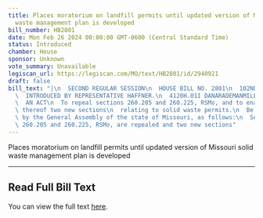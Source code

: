 ```yaml
---
title: Places moratorium on landfill permits until updated version of Missouri solid
  waste management plan is developed
bill_number: HB2801
date: Mon Feb 26 2024 00:00:00 GMT-0600 (Central Standard Time)
status: Introduced
chamber: House
sponsor: Unknown
vote_summary: Unavailable
legiscan_url: https://legiscan.com/MO/text/HB2801/id/2940921
draft: false
bill_text: "|\n  SECOND REGULAR SESSION\n  HOUSE BILL NO. 2801\n  102ND GENERAL ASSEMBLY\n\
  \  INTRODUCED BY REPRESENTATIVE HAFFNER.\n  4120H.01I DANARADEMANMILLER,ChiefClerk\n\
  \  AN ACT\n  To repeal sections 260.205 and 260.225, RSMo, and to enact in lieu\
  \ thereof two new sections\n  relating to solid waste permits.\n  Be it enacted\
  \ by the General Assembly of the state of Missouri, as follows:\n  Section A. Sections\
  \ 260.205 and 260.225, RSMo, are repealed and two new sections"
---
```

Places moratorium on landfill permits until updated version of Missouri solid waste management plan is developed

---

## Read Full Bill Text

You can view the full text [here](https://legiscan.com/MO/text/HB2801/id/2940921).
